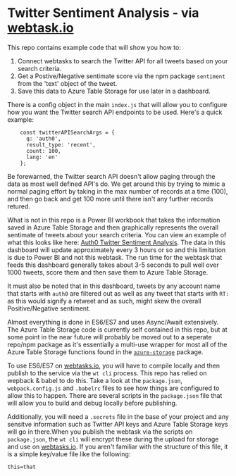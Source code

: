 # Twitter Sentiment Analysis - via [webtask.io][1]

This repo contains example code that will show you how to:
1. Connect webtasks to search the Twitter API for all tweets based on your search criteria.
2. Get a Postive/Negative sentimate score via the npm package `sentiment` from the 'text' object of the tweet. 
3. Save this data to Azure Table Storage for use later in a dashboard.

There is a config object in the main `index.js` that will allow you to configure how you want the Twitter search API endpoints to be used.  Here's a quick example:
```
    const twitterAPISearchArgs = {
      q: 'auth0', 
      result_type: 'recent', 
      count: 100,
      lang: 'en'
    };
```
Be forewarned, the Twitter search API doesn't allow paging through the data as most well defined API's do. We get around this by trying to mimic a normal paging effort by taking in the max number of records at a time (100), and then go back and get 100 more until there isn't any further records retured.

What is not in this repo is a Power BI workbook that takes the information saved in Azure Table Storage and then graphically represents the overall sentimate of tweets about your search criteria. You can view an example of what this looks like here:  [Auth0 Twitter Sentiment Analysis][2].  The data in this dashboard will update approximately every 3 hours or so and this limitation is due to Power BI and not this webtask.  The run time for the webtask that feeds this dashboard generally takes about 3-5 seconds to pull well over 1000 tweets, score them and then save them to Azure Table Storage.

It must also be noted that in this dashboard, tweets by any account name that starts with `auth0` are filtered out as well as any tweet that starts with `RT: ` as this would signify a retweet and as such, might skew the overall Positive/Negative sentiment.

Almost everything is done in ES6/ES7 and uses Async/Await extensively.  The Azure Table Storage code is currently self contained in this repo, but at some point in the near future will probably be moved out to a seperate repo/npm package as it's essentially a multi-use wrapper for most all of the Azure Table Storage functions found in the [`azure-storage`][3] package.

To use ES6/ES7 on [webtasks.io][1], you will have to compile locally and then publish to the service via the `wt cli` process.  This repo has relied on wepback & babel to do this.  Take a look at the `package.json`, `webpack.config.js` and `.babelrc` files to see how things are configured to allow this to happen.  There are several scripts in the `package.json` file that will allow you to build and debug locally before publishing.

Additionally, you will need a `.secrets` file in the base of your project and any sensitve information such as Twitter API keys and Azure Table Storage keys will go in there.When you publish the webtask via the scripts on `package.json`, the `wt cli` will encrypt these during the upload for storage and use on [webtasks.io][1].  If you aren't familiar with the structure of this file, it is a simple key/value file like the following:
```
this=that
```


 [1]: <https://webtask.io>
 [2]: <https://twitter-sentiment-analysis.azurewebsites.net/>
 [3]: <https://github.com/Azure/azure-storage-node>
